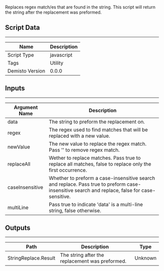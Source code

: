 Replaces regex match/es that are found in the string.
This script will return the string after the replacement was preformed.

## Script Data
---

| **Name** | **Description** |
| --- | --- |
| Script Type | javascript |
| Tags | Utility |
| Demisto Version | 0.0.0 |

## Inputs
---

| **Argument Name** | **Description** |
| --- | --- |
| data | The string to preform the replacement on. |
| regex | The regex used to find matches that will be replaced with a new value. |
| newValue | The new value to replace the regex match. Pass '' to remove regex match. |
| replaceAll | Wether to replace matches. Pass true to replace all matches, false to replace only the first occurrence. |
| caseInsensitive | Whether to preform a case-insensitive search and replace. Pass true to preform case-insensitive search and replace, false for case-sensitive. |
| multiLine | Pass true to indicate 'data'  is a multi-line string, false otherwise. |

## Outputs
---

| **Path** | **Description** | **Type** |
| --- | --- | --- |
| StringReplace.Result | The string after the replacement was preformed. | Unknown |


